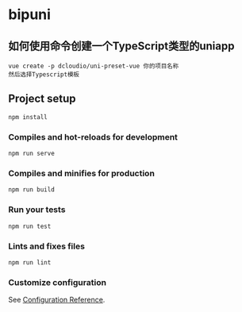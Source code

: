 # bipuni
##  如何使用命令创建一个TypeScript类型的uniapp
```
vue create -p dcloudio/uni-preset-vue 你的项目名称
然后选择Typescript模板
```

## Project setup
```
npm install
```

### Compiles and hot-reloads for development
```
npm run serve
```

### Compiles and minifies for production
```
npm run build
```

### Run your tests
```
npm run test
```

### Lints and fixes files
```
npm run lint
```

### Customize configuration
See [Configuration Reference](https://cli.vuejs.org/config/).
